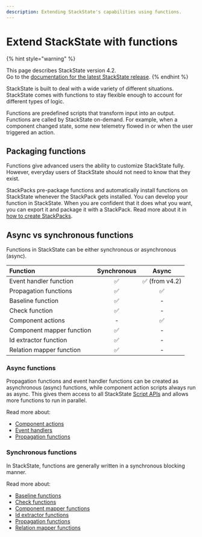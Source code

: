 ```yaml
---
description: Extending StackState's capabilities using functions.
---
```


# Extend StackState with functions

{% hint style="warning" %}

This page describes StackState version 4.2.<br />Go to the [documentation for the latest StackState release](https://docs.stackstate.com/).
{% endhint %}

StackState is built to deal with a wide variety of different situations. StackState comes with functions to stay flexible enough to account for different types of logic.

Functions are predefined scripts that transform input into an output. Functions are called by StackState on-demand. For example, when a component changed state, some new telemetry flowed in or when the user triggered an action.

## Packaging functions

Functions give advanced users the ability to customize StackState fully. However, everyday users of StackState should not need to know that they exist.

StackPacks pre-package functions and automatically install functions on StackState whenever the StackPack gets installed. You can develop your function in StackState. When you are confident that it does what you want, you can export it and package it with a StackPack. Read more about it in [how to create StackPacks](../../stackpacks/about-stackpacks.md).

## Async vs synchronous functions

Functions in StackState can be either synchronous or asynchronous \(async\).

| Function | Synchronous | Async |
| :--- | :---: | :---: |
| Event handler function | ✅ | ✅ \(from v4.2\) |
| Propagation functions | ✅ | ✅ |
| Baseline function | ✅ | - |
| Check function | ✅ | - |
| Component actions | - | ✅ |
| Component mapper function | ✅ | - |
| Id extractor function | ✅ | - |
| Relation mapper function | ✅ | - |

### Async functions

Propagation functions and event handler functions can be created as asynchronous \(async\) functions, while component action scripts always run as async. This gives them access to all StackState [Script APIs](../reference/scripting/) and allows more functions to run in parallel.

Read more about:

* [Component actions](/configure/topology/how_to_configure_component_actions.md)
* [Event handlers](../../use/health-state-and-event-notifications/send-event-notifications.md)
* [Propagation functions](../../configure/topology/propagation.md#custom-propagation-functions)


### Synchronous functions

In StackState, functions are generally written in a synchronous blocking manner.

Read more about:

* [Baseline functions](../../use/health-state-and-event-notifications/anomaly-detection-with-baselines.md#baseline-functions)
* [Check functions](../../configure/telemetry/checks_and_streams.md#check-functions)
* [Component mapper functions](../../use/introduction-to-stackstate/mapping_functions.md)
* [Id extractor functions](../../use/introduction-to-stackstate/id_extraction.md)
* [Propagation functions](../../configure/topology/propagation.md#custom-propagation-functions)
* [Relation mapper functions](../../use/introduction-to-stackstate/mapping_functions.md)

